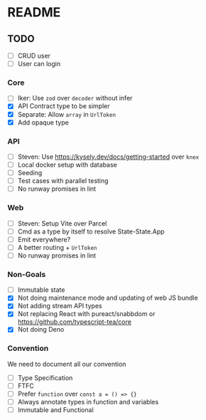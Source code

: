 # README

## TODO
- [ ] CRUD user
- [ ] User can login

### Core
- [ ] Iker: Use `zod` over `decoder` without infer
- [x] API Contract type to be simpler
- [x] Separate: Allow `array` in `UrlToken`
- [x] Add opaque type

### API
- [ ] Steven: Use https://kysely.dev/docs/getting-started over `knex`
- [ ] Local docker setup with database
- [ ] Seeding
- [ ] Test cases with parallel testing
- [ ] No runway promises in lint

### Web
- [ ] Steven: Setup Vite over Parcel
- [ ] Cmd as a type by itself to resolve State-State.App
- [ ] Emit everywhere?
- [ ] A better routing + `UrlToken`
- [ ] No runway promises in lint
 
### Non-Goals
- [ ] Immutable state 
- [x] Not doing maintenance mode and updating of web JS bundle
- [x] Not adding stream API types
- [x] Not replacing React with pureact/snabbdom or https://github.com/typescript-tea/core
- [x] Not doing Deno

### Convention
We need to document all our convention
- [ ] Type Specification
- [ ] FTFC
- [ ] Prefer `function` over `const a = () => {}`
- [ ] Always annotate types in function and variables
- [ ] Immutable and Functional
